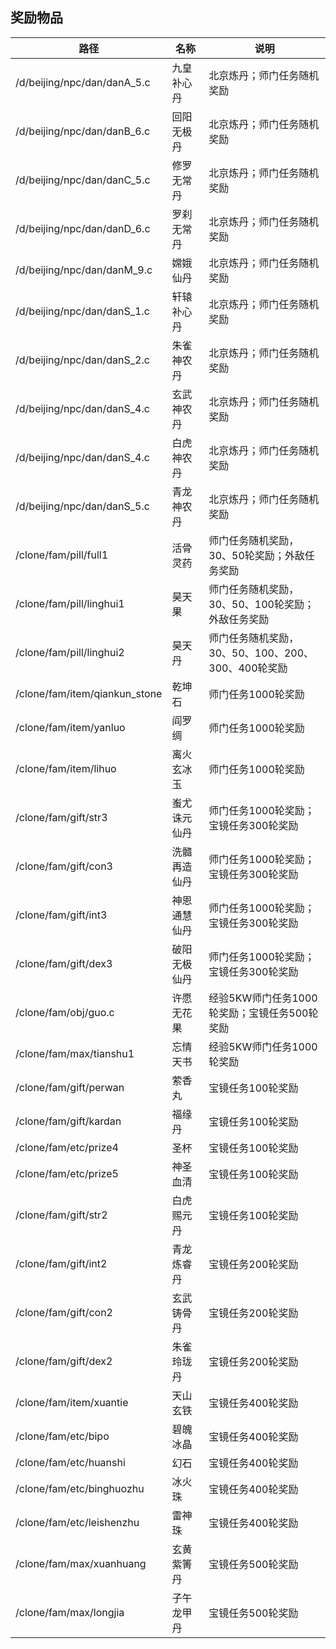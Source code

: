 ## 奖励物品

|路径|名称|说明|
| -- | -- | -- |
|/d/beijing/npc/dan/danA_5.c|九皇补心丹|北京炼丹；师门任务随机奖励|
|/d/beijing/npc/dan/danB_6.c|回阳无极丹|北京炼丹；师门任务随机奖励|
|/d/beijing/npc/dan/danC_5.c|修罗无常丹|北京炼丹；师门任务随机奖励|
|/d/beijing/npc/dan/danD_6.c|罗刹无常丹|北京炼丹；师门任务随机奖励|
|/d/beijing/npc/dan/danM_9.c|嫦娥仙丹|北京炼丹；师门任务随机奖励|
|/d/beijing/npc/dan/danS_1.c|轩辕补心丹|北京炼丹；师门任务随机奖励|
|/d/beijing/npc/dan/danS_2.c|朱雀神农丹|北京炼丹；师门任务随机奖励|
|/d/beijing/npc/dan/danS_4.c|玄武神农丹|北京炼丹；师门任务随机奖励|
|/d/beijing/npc/dan/danS_4.c|白虎神农丹|北京炼丹；师门任务随机奖励|
|/d/beijing/npc/dan/danS_5.c|青龙神农丹|北京炼丹；师门任务随机奖励|
|/clone/fam/pill/full1|活骨灵药|师门任务随机奖励，30、50轮奖励；外敌任务奖励|
|/clone/fam/pill/linghui1|昊天果|师门任务随机奖励，30、50、100轮奖励；外敌任务奖励|
|/clone/fam/pill/linghui2|昊天丹|师门任务随机奖励，30、50、100、200、300、400轮奖励|
|/clone/fam/item/qiankun_stone|乾坤石|师门任务1000轮奖励|
|/clone/fam/item/yanluo|阎罗绸|师门任务1000轮奖励|
|/clone/fam/item/lihuo|离火玄冰玉|师门任务1000轮奖励|
|/clone/fam/gift/str3|蚩尤诛元仙丹|师门任务1000轮奖励；宝镜任务300轮奖励|
|/clone/fam/gift/con3|洗髓再造仙丹|师门任务1000轮奖励；宝镜任务300轮奖励|
|/clone/fam/gift/int3|神恩通慧仙丹|师门任务1000轮奖励；宝镜任务300轮奖励|
|/clone/fam/gift/dex3|破阳无极仙丹|师门任务1000轮奖励；宝镜任务300轮奖励|
|/clone/fam/obj/guo.c|许愿无花果|经验5KW师门任务1000轮奖励；宝镜任务500轮奖励|
|/clone/fam/max/tianshu1|忘情天书|经验5KW师门任务1000轮奖励|
|/clone/fam/gift/perwan|萦香丸|宝镜任务100轮奖励|
|/clone/fam/gift/kardan|福缘丹|宝镜任务100轮奖励|
|/clone/fam/etc/prize4|圣杯|宝镜任务100轮奖励|
|/clone/fam/etc/prize5|神圣血清|宝镜任务100轮奖励|
|/clone/fam/gift/str2|白虎赐元丹|宝镜任务100轮奖励|
|/clone/fam/gift/int2|青龙炼睿丹|宝镜任务200轮奖励|
|/clone/fam/gift/con2|玄武铸骨丹|宝镜任务200轮奖励|
|/clone/fam/gift/dex2|朱雀玲珑丹|宝镜任务200轮奖励|
|/clone/fam/item/xuantie|天山玄铁|宝镜任务400轮奖励|
|/clone/fam/etc/bipo|碧魄冰晶|宝镜任务400轮奖励|
|/clone/fam/etc/huanshi|幻石|宝镜任务400轮奖励|
|/clone/fam/etc/binghuozhu|冰火珠|宝镜任务400轮奖励|
|/clone/fam/etc/leishenzhu|雷神珠|宝镜任务400轮奖励|
|/clone/fam/max/xuanhuang|玄黄紫箐丹|宝镜任务500轮奖励|
|/clone/fam/max/longjia|子午龙甲丹|宝镜任务500轮奖励|
